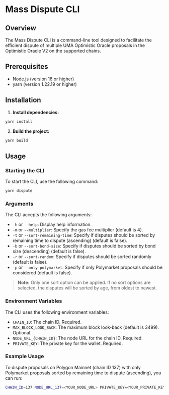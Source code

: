 # Mass Dispute CLI

## Overview

The Mass Dispute CLI is a command-line tool designed to facilitate the efficient dispute of multiple UMA Optimistic Oracle proposals in the Optimistic Oracle V2 on the supported chains.

## Prerequisites

- Node.js (version 16 or higher)
- yarn (version 1.22.19 or higher)

## Installation

1. **Install dependencies:**

```bash
yarn install
```

2. **Build the project:**

```bash
yarn build
```

## Usage

### Starting the CLI

To start the CLI, use the following command:

```bash
yarn dispute
```

### Arguments

The CLI accepts the following arguments:

- `-h` or `--help`: Display help information.
- `-m` or `--multiplier`: Specify the gas fee multiplier (default is 4).
- `-t` or `--sort-remaining-time`: Specify if disputes should be sorted by remaining time to dispute (ascending) (default is false).
- `-b` or `--sort-bond-size`: Specify if disputes should be sorted by bond size (descending) (default is false).
- `-r` or `--sort-random`: Specify if disputes should be sorted randomly (default is false).
- `-p` or `--only-polymarket`: Specify if only Polymarket proposals should be considered (default is false).

> **Note:** Only one sort option can be applied. If no sort options are selected, the disputes will be sorted by age, from oldest to newest.

### Environment Variables

The CLI uses the following environment variables:

- `CHAIN_ID`: The chain ID. Required.
- `MAX_BLOCK_LOOK_BACK`: The maximum block look-back (default is 3499). Optional.
- `NODE_URL_{CHAIN_ID}`: The node URL for the chain ID. Required.
- `PRIVATE_KEY`: The private key for the wallet. Required.

### Example Usage

To dispute proposals on Polygon Mainnet (chain ID 137) with only Polymarket proposals sorted by remaining time to dispute (ascending), you can run:

```bash
CHAIN_ID=137 NODE_URL_137=<YOUR_NODE_URL> PRIVATE_KEY=<YOUR_PRIVATE_KEY> yarn dispute -p -t
```

